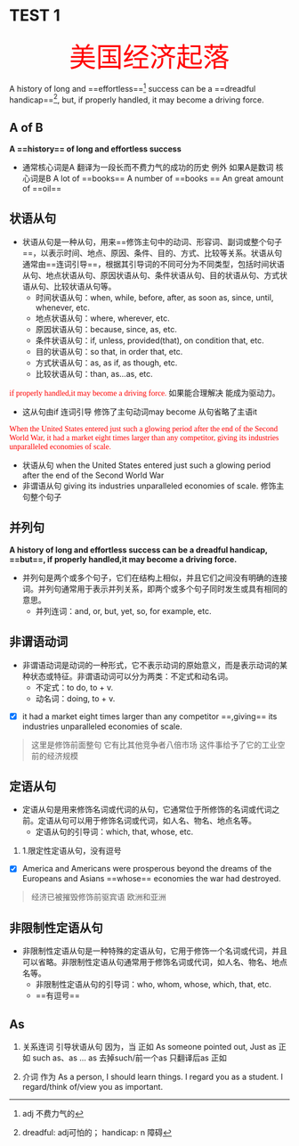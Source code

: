 # TEST 1
<center><font face="仿宋" font color="red" font size="20" > 美国经济起落</font></center>

   A  history of long and ==effortless==[^1] success can be a ==dreadful handicap==[^2], but, if properly handled, it may become a driving force.
[^1]: adj 不费力气的
[^2]: dreadful: adj可怕的； handicap: n 障碍

## A of B 
**A ==history== of long and effortless success** 
- 通常核心词是A 翻译为一段长而不费力气的成功的历史
 例外 如果A是数词 核心词是B
 A lot of ==books==
 A number of ==books ==
 An great amount of ==oil==

## 状语从句
- 状语从句是一种从句，用来==修饰主句中的动词、形容词、副词或整个句子==，以表示时间、地点、原因、条件、目的、方式、比较等关系。状语从句通常由==连词引导==，根据其引导词的不同可分为不同类型，包括时间状语从句、地点状语从句、原因状语从句、条件状语从句、目的状语从句、方式状语从句、比较状语从句等。
  - 时间状语从句：when, while, before, after, as soon as, since, until, whenever, etc.
  - 地点状语从句：where, wherever, etc.
  - 原因状语从句：because, since, as, etc.
  - 条件状语从句：if, unless, provided(that), on condition that, etc.
  - 目的状语从句：so that, in order that, etc.
  - 方式状语从句：as, as if, as though, etc.
  - 比较状语从句：than, as…as, etc.
  
<font face="仿宋" font color="red"> if properly handled,it may become a driving force.</font>
如果能合理解决 能成为驱动力。 
- 这从句由if 连词引导 修饰了主句动词may become 从句省略了主语it

<font face="仿宋" font color="red">When the United States entered just such a glowing period after the end of the Second World War, it had a market eight times larger than any competitor, giving its industries unparalleled economies of scale.</font>
- 状语从句 when the United States entered just such a glowing period after the end of the Second World War
- 非谓语从句 giving its industries unparalleled economies of scale. 修饰主句整个句子


## 并列句
**A history of long and effortless success can be a dreadful handicap, ==but==, if properly handled,it may become a driving force.**
- 并列句是两个或多个句子，它们在结构上相似，并且它们之间没有明确的连接词。并列句通常用于表示并列关系，即两个或多个句子同时发生或具有相同的意思。
  - 并列连词：and, or, but, yet, so, for example, etc.
  

## 非谓语动词
- 非谓语动词是动词的一种形式，它不表示动词的原始意义，而是表示动词的某种状态或特征。非谓语动词可以分为两类：不定式和动名词。
  - 不定式：to do, to + v.
  - 动名词：doing, to + v.
- [x] it had a market eight times larger
than any competitor ==,giving== its industries unparalleled
economies of scale.
> 这里是修饰前面整句 它有比其他竞争者八倍市场 这件事给予了它的工业空前的经济规模

## 定语从句
- 定语从句是用来修饰名词或代词的从句，它通常位于所修饰的名词或代词之前。定语从句可以用于修饰名词或代词，如人名、物名、地点名等。
  - 定语从句的引导词：which, that, whose, etc.
1. 1.限定性定语从句，没有逗号
- [x]  America and Americans were prosperous beyond the dreams of the Europeans and Asians ==whose== economies the war had destroyed.
> 经济已被摧毁修饰前驱宾语 欧洲和亚洲

## 非限制性定语从句
- 非限制性定语从句是一种特殊的定语从句，它用于修饰一个名词或代词，并且可以省略。非限制性定语从句通常用于修饰名词或代词，如人名、物名、地点名等。
  - 非限制性定语从句的引导词：who, whom, whose, which, that, etc.
  - ==有逗号==


## As
1. 关系连词
引导状语从句
因为，当
正如
As someone pointed out,
Just as              正如
such as、as ... as  去掉such/前一个as 只翻译后as 正如
                     
                     
2. 介词
作为
As a person, I should learn things.
I regard you as a student. 
I regard/think of/view you as important. 





